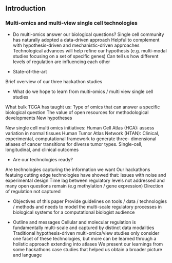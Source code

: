 ## Introduction 

### Multi-omics and multi-view single cell technologies

- Do multi-omics answer our biological questions?
    Single cell community has naturally adopted a data-driven approach
    Helpful to complement with hypothesis-driven and mechanistic-driven
    approaches
    Technological advances will help refine our hypothesis (e.g. multi-modal
    studies focusing on a set of specific genes)
    Can tell us how different levels of regulation are influencing each other


- State-of-the-art

Brief overview of our three hackathon studies


- What do we hope to learn from multi-omics / multi view single cell studies

What bulk TCGA has taught us:
    Type of omics that can answer a specific biological question
    The value of open resources for methodological developments
    New hypotheses

New single cell multi omics initiatives:
    Human Cell Atlas (HCA): assess variation in normal tissues
    Human Tumor Atlas Network (HTAN):
      Clinical, experimental, computational framework to generate three- dimensional atlases of cancer transitions for diverse tumor types. Single-cell, longitudinal, and clinical outcomes

-  Are our technologies ready? 

  Are technologies capturing the information we want
  Our hackathons featuing cutting edge technologies have showed that:
    Issues with noise and experimental design
    Time lag between regulatory levels not addressed and many open questions
remain (e.g methylation / gene expression)
    Direction of regulation not captured
    
    
- Objectives of this paper
    Provide guidelines on tools / data / technologies / methods and needs to model the multi-scale regulatory processes in biological systems for a computational biologist audience
    
    
- Outline and messages
    Cellular and molecular regulation is fundamentally multi-scale and captured by distinct data modalities
    Traditional hypothesis-driven multi-omics/view studies only consider one facet of these technologies, but more can be learned through a holistic approach extending into atlases
    We present our learnings from some hackathons case studies that helped us obtain a broader picture and language



